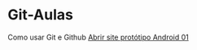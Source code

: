 # Git-Aulas
Como usar Git e Github
<a target="_blank" href="https://arthurfcosmo.github.io/Git-Aulas/blob/main/Aulas/1.criar_repositorio.html">Abrir site protótipo Android 01</a><br>
